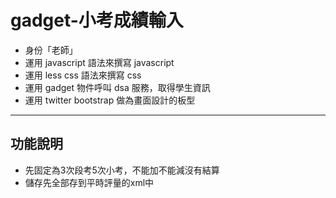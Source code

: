 gadget-小考成績輸入
==========================

* 身份「老師」
* 運用 javascript 語法來撰寫 javascript
* 運用 less css 語法來撰寫 css
* 運用 gadget 物件呼叫 dsa 服務，取得學生資訊
* 運用 twitter bootstrap 做為畫面設計的板型


----------


功能說明
-------

 * 先固定為3次段考5次小考，不能加不能減沒有結算
 * 儲存先全部存到平時評量的xml中


